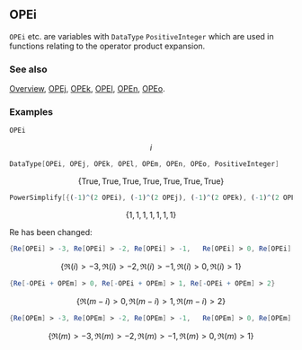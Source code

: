 ## OPEi

`OPEi` etc. are variables with `DataType` `PositiveInteger` which are used in functions relating to the operator product expansion.

### See also

[Overview](Extra/FeynCalc.md), [OPEj](OPEj.md), [OPEk](OPEk.md), [OPEl](OPEl.md), [OPEn](OPEn.md), [OPEo](OPEo.md).

### Examples

```mathematica
OPEi
```

$$i$$

```mathematica
DataType[OPEi, OPEj, OPEk, OPEl, OPEm, OPEn, OPEo, PositiveInteger]
```

$$\{\text{True},\text{True},\text{True},\text{True},\text{True},\text{True},\text{True}\}$$

```mathematica
PowerSimplify[{(-1)^(2 OPEi), (-1)^(2 OPEj), (-1)^(2 OPEk), (-1)^(2 OPEl), (-1)^(2 OPEm), (-1)^(2 OPEn), (-1)^(2 OPEo)}]
```

$$\{1,1,1,1,1,1,1\}$$

Re has been changed:

```mathematica
{Re[OPEi] > -3, Re[OPEi] > -2, Re[OPEi] > -1,   Re[OPEi] > 0, Re[OPEi] > 1}
```

$$\{\Re(i)>-3,\Re(i)>-2,\Re(i)>-1,\Re(i)>0,\Re(i)>1\}$$

```mathematica
{Re[-OPEi + OPEm] > 0, Re[-OPEi + OPEm] > 1, Re[-OPEi + OPEm] > 2}
```

$$\{\Re(m-i)>0,\Re(m-i)>1,\Re(m-i)>2\}$$

```mathematica
{Re[OPEm] > -3, Re[OPEm] > -2, Re[OPEm] > -1,   Re[OPEm] > 0, Re[OPEm] > 1}
```

$$\{\Re(m)>-3,\Re(m)>-2,\Re(m)>-1,\Re(m)>0,\Re(m)>1\}$$